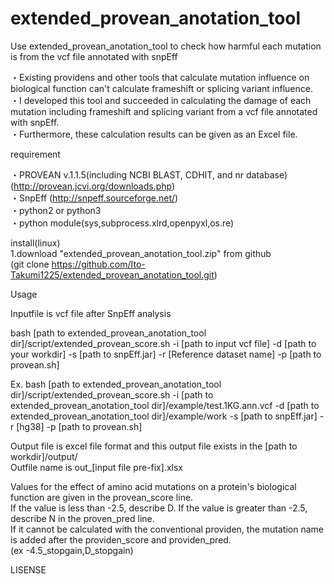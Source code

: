 # extended_provean_anotation_tool

Use extended_provean_anotation_tool to check how harmful each mutation is from the vcf file annotated with snpEff

・Existing providens and other tools that calculate mutation influence on biological function can't calculate frameshift or splicing variant influence.  
・I developed this tool and succeeded in calculating the damage of each mutation including frameshift and splicing variant from a vcf file annotated with snpEff.  
・Furthermore, these calculation results can be given as an Excel file.  


requirement  

・PROVEAN v.1.1.5(including NCBI BLAST, CDHIT, and nr database)  (http://provean.jcvi.org/downloads.php)  
・SnpEff  (http://snpeff.sourceforge.net/)  
・python2 or python3  
・python module(sys,subprocess.xlrd,openpyxl,os.re)  


install(linux)  
1.download "extended_provean_anotation_tool.zip" from github  
(git clone https://github.com/Ito-Takumi1225/extended_provean_anotation_tool.git)

Usage  

Inputfile is vcf file after SnpEff analysis  

bash [path to extended_provean_anotation_tool dir]/script/extended_provean_score.sh  -i [path to input vcf file] -d [path to your workdir] -s [path to snpEff.jar] -r [Reference dataset name] -p [path to provean.sh]

Ex. bash [path to extended_provean_anotation_tool dir]/script/extended_provean_score.sh  -i  [path to extended_provean_anotation_tool dir]/example/test.1KG.ann.vcf -d  [path to extended_provean_anotation_tool dir]/example/work -s [path to snpEff.jar] -r [hg38] -p [path to provean.sh]  

Output file is excel file format and this output file exists in the [path to workdir]/output/  
Outfile name is out_[input file pre-fix].xlsx  

Values for the effect of amino acid mutations on a protein's biological function are given in the provean_score line.  
If the value is less than -2.5, describe D. If the value is greater than -2.5, describe N in the proven_pred line.  
If it cannot be calculated with the conventional providen, the mutation name is added after the providen_score and providen_pred.  
(ex -4.5_stopgain,D_stopgain)


LISENSE


